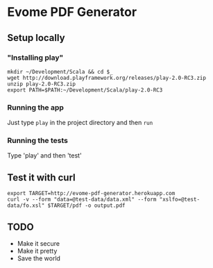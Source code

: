 # Evome PDF Generator

## Setup locally

### "Installing play"
```
mkdir ~/Development/Scala && cd $_
wget http://download.playframework.org/releases/play-2.0-RC3.zip
unzip play-2.0-RC3.zip
export PATH=$PATH:~/Development/Scala/play-2.0-RC3
```

### Running the app

Just type `play` in the project directory and then `run`

### Running the tests

Type 'play' and then 'test'

## Test it with curl

```
export TARGET=http://evome-pdf-generator.herokuapp.com
curl -v --form "data=@test-data/data.xml" --form "xslfo=@test-data/fo.xsl" $TARGET/pdf -o output.pdf
```

## TODO

* Make it secure
* Make it pretty
* Save the world
